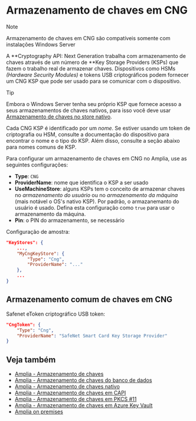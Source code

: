 ﻿# Armazenamento de chaves em CNG

> [!NOTE]
> Armazenamento de chaves em CNG são compatíveis somente com instalações Windows Server

A **Cryptography API: Next Generation trabalha com armazenamento de chaves através de um número de **Key Storage Providers (KSPs) que fazem o trabalho real de armazenar chaves. Dispositivos
como HSMs *(Hardware Security Modules)* e tokens USB criptográficos podem fornecer um CNG KSP que pode ser usado para se comunicar com o dispositivo.

> [!TIP]
> Embora o Windows Server tenha seu próprio KSP que fornece acesso a seus armazenamentos de chaves nativos, para isso você deve usar [Armazenamento de chaves no store nativo](native.md).

Cada CNG KSP é identificado por um *nome*. Se estiver usando um token de criptografia ou HSM, consulte a documentação do dispositivo para encontrar o nome e o tipo do KSP. Além disso,
consulte a seção abaixo para nomes comuns de KSP.

Para configurar um armazenamento de chaves em CNG no Amplia, use as seguintes configurações:

* **Type**: `CNG`
* **ProviderName**: nome que identifica o KSP a ser usado
* **UseMachineStore**: alguns KSPs tem o conceito de armazenar chaves no *armazenamento do usuário* ou no *armazenamento da máquina* (mais notável o OS's nativo KSP). Por padrão, o armazanemanto do usuário é usado. Defina esta configuração como `true` para usar o armazenamento da máquina.
* **Pin**: o PIN do armazenamento, se necessário

<!--
TODO:
OverrideKeyPins: ?
RememberKeyPins: ?
-->

Configuração de amostra:

```json
"KeyStores": {
	...,
	"MyCngKeyStore": {
		"Type": "Cng",
		"ProviderName": "..."
	},
	...
}
```

## Armazenamento comum de chaves em CNG

Safenet eToken criptográfico USB token:

```json
"CngToken": {
	"Type": "Cng",
	"ProviderName": "SafeNet Smart Card Key Storage Provider"
}
```

<!-- TODO: add Thales nCipher configuration -->

## Veja também

* [Amplia - Armazenamento de chaves](index.md)
* [Amplia - Armazenamento de chaves do banco de dados](database.md)
* [Amplia - Armazenamento de chaves nativo](native.md)
* [Amplia - Armazenamento de chaves em CAPI](capi.md)
* [Amplia - Armazenamento de chaves em PKCS #11](pkcs11.md)
* [Amplia - Armazenamento de chaves em Azure Key Vault](azure.md)
* [Amplia on premises](../index.md)
